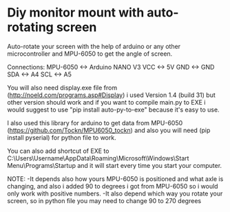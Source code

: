# Diy monitor mount with auto-rotating screen

Auto-rotate your screen with the help of arduino or any other microcontroller and MPU-6050 to get the angle of screen.

Connections:
MPU-6050 <-> Arduino NANO V3
VCC <-> 5V
GND <-> GND
SDA <-> A4
SCL <-> A5

You will also need display.exe file from (http://noeld.com/programs.asp#Display) i used Version 1.4 (build 31) but other version should work and if you want to compile main.py to EXE i would suggest to use "pip install auto-py-to-exe" because it's easy to use.

I also used this library for arduino to get data from MPU-6050 (https://github.com/Tockn/MPU6050_tockn) and also you will need (pip install pyserial) for python file to work.

You can also add shortcut of EXE to C:\Users\Username\AppData\Roaming\Microsoft\Windows\Start Menu\Programs\Startup and it will start every time you start your computer. 

NOTE: 
	-It depends also how yours MPU-6050 is positioned and what axle is changing, and also i added 90 to degrees i got from MPU-6050 so i would only work with positive numbers.
	-It also depend which way you rotate your screen, so in python file you may need to change 90 to 270 degrees